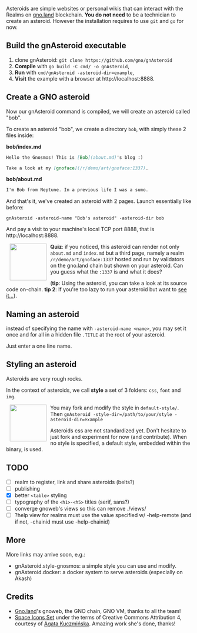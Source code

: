 Asteroids are simple websites or personal wikis that can interact with the Realms on [gno.land](https://gno.land) blockchain. **You do not need** to be a technician to create an asteroid. However the installation requires to use `git` and `go` for now.

## Build the gnAsteroid executable

1. clone gnAsteroid: `git clone https://github.com/gno/gnAsteroid`
2. **Compile** with `go build -C cmd/ -o gnAsteroid`,
3. **Run** with `cmd/gnAsteroid -asteroid-dir=example`, 
4. **Visit** the example with a browser at http://localhost:8888.

## Create a GNO asteroid

Now our gnAsteroid command is compiled, we will create
an asteroid called "bob".

To create an asteroid "bob", we create a directory `bob`, 
with simply these 2 files inside:

**bob/index.md**
```md
Hello the Gnosmos! This is [Bob](about.md)'s blog :)

Take a look at my [gnoface](/r/demo/art/gnoface:1337).
```

**bob/about.md**
```md
I'm Bob from Neptune. In a previous life I was a sumo.
```

And that's it, we've created an asteroid with 2 pages.
Launch essentially like before:

`gnAsteroid -asteroid-name "Bob's asteroid" -asteroid-dir bob`

And pay a visit to your machine's local TCP port 8888, that is http://localhost:8888.

<img src=svg/colored-outlined/telescope.svg hspace=10 width=100 align=left />

**Quiz**: if you noticed, this asteroid can render not only
`about.md` and `index.md` but a third page, namely a realm 
`/r/demo/art/gnoface:1337` hosted and run by validators on the gno.land chain but 
shown on your asteroid. Can you guess what the `:1337` is and what it does? 

(**tip**: Using the asteroid, you can take a look at its source code on-chain. **tip 2**: If
you're too lazy to run your asteroid but want to [see it...](http://gno.land/r/demo/art/gnoface:1337)).

## Naming an asteroid

instead of specifying the name with `-asteroid-name <name>`, you may set it 
once and for all in a hidden file `.TITLE` at the root of your asteroid.

Just enter a one line name.

## Styling an asteroid

Asteroids are very rough rocks.

In the context of asteroids, we call **style** a set 
of 3 folders: `css`, `font` and `img`. 

<img src=svg/colored-outlined/darth-vader.svg hspace=10 width=100 align=left />

You may fork and modify the style in `default-style/`.  Then `gnAsteroid -style-dir=/path/to/your/style -asteroid-dir=example`

Asteroids css are not standardized yet. Don't hesitate to just fork and experiment for now (and contribute).  When no style is specified, a default style, embedded within the binary, is used.

## TODO

- [ ] realm to register, link and share asteroids (belts?)
- [ ] publishing
- [x] better `<table>` styling
- [ ] typography of the `<h1>-<h5>` titles (serif, sans?)
- [ ] converge gnoweb's views so this can remove ./views/
- [ ] ?help view for realms must use the value specified w/ -help-remote (and if not, -chainid must use -help-chainid)

## More 

More links may arrive soon, e.g.:

* gnAsteroid.style-gnosmos: a simple style you can use and modify.
* gnAsteroid.docker: a docker system to serve asteroids (especially on Akash)

## Credits

- [Gno.land](https://gno.land)'s gnoweb, the GNO chain, GNO VM, thanks to all the team!
- [Space Icons Set](https://iconduck.com/sets/space-icons-set) under the terms of Creative Commons Attribution 4, courtesy of [Agata Kuczmińska](https://iconduck.com/designers/agata-kuczminska). Amazing work she's done, thanks!
